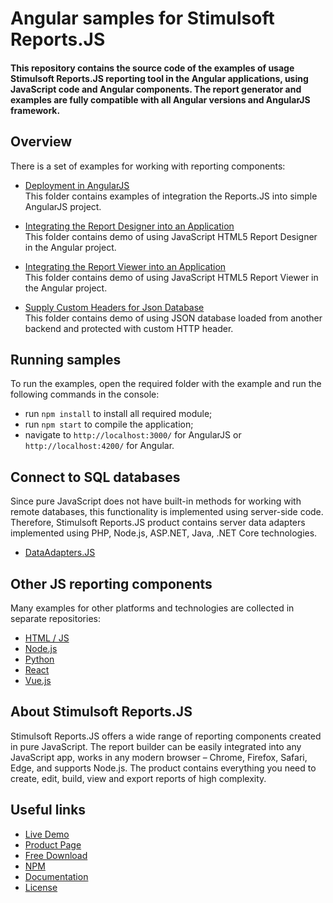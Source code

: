 # Angular samples for Stimulsoft Reports.JS

#### This repository contains the source code of the examples of usage Stimulsoft Reports.JS reporting tool in the Angular applications, using JavaScript code and Angular components. The report generator and examples are fully compatible with all Angular versions and AngularJS framework.

## Overview
There is a set of examples for working with reporting components:
  
* [Deployment in AngularJS](https://github.com/stimulsoft/Samples-JS-Angular-Report-Generator/tree/master/Deployment%20in%20AngularJS)  
This folder contains examples of integration the Reports.JS into simple AngularJS project.
  
* [Integrating the Report Designer into an Application](https://github.com/stimulsoft/Samples-JS-Angular-Report-Generator/tree/master/Angular/Integrating%20the%20Report%20Designer%20into%20an%20Application)  
This folder contains demo of using JavaScript HTML5 Report Designer in the Angular project.
  
* [Integrating the Report Viewer into an Application](https://github.com/stimulsoft/Samples-JS-Angular-Report-Generator/tree/master/Angular/Integrating%20the%20Report%20Viewer%20into%20an%20Application)  
This folder contains demo of using JavaScript HTML5 Report Viewer in the Angular project.
  
* [Supply Custom Headers for Json Database](https://github.com/stimulsoft/Samples-JS-Angular-Report-Generator/tree/master/Angular/Support%20Custom%20Headers%20for%20Json%20Database)  
This folder contains demo of using JSON database loaded from another backend and protected with custom HTTP header.
  
## Running samples
To run the examples, open the required folder with the example and run the following commands in the console:
* run `npm install` to install all required module;
* run `npm start` to compile the application;
* navigate to `http://localhost:3000/` for AngularJS or `http://localhost:4200/` for Angular.

## Connect to SQL databases
Since pure JavaScript does not have built-in methods for working with remote databases, this functionality is implemented using server-side code. Therefore, Stimulsoft Reports.JS product contains server data adapters implemented using PHP, Node.js, ASP.NET, Java, .NET Core technologies.
* [DataAdapters.JS](https://github.com/stimulsoft/DataAdapters.JS)

## Other JS reporting components
Many examples for other platforms and technologies are collected in separate repositories:
* [HTML / JS](https://github.com/stimulsoft/Samples-Reports.JS-for-HTML)
* [Node.js](https://github.com/stimulsoft/Samples-Reports.JS-for-Node.js)
* [Python](https://github.com/stimulsoft/Samples-Reports.JS-for-Python)
* [React](https://github.com/stimulsoft/Samples-Reports.JS-for-React)
* [Vue.js](https://github.com/stimulsoft/Samples-Reports.JS-for-Vue.js)

## About Stimulsoft Reports.JS
Stimulsoft Reports.JS offers a wide range of reporting components created in pure JavaScript. The report builder can be easily integrated into any JavaScript app, works in any modern browser – Chrome, Firefox, Safari, Edge, and supports Node.js. The product contains everything you need to create, edit, build, view and export reports of high complexity.

## Useful links
* [Live Demo](http://demo.stimulsoft.com/#Js)
* [Product Page](https://www.stimulsoft.com/en/products/reports-js)
* [Free Download](https://www.stimulsoft.com/en/downloads)
* [NPM](https://www.npmjs.com/package/stimulsoft-reports-js)
* [Documentation](https://www.stimulsoft.com/en/documentation/online/programming-manual/index.html?reports_js.htm)
* [License](LICENSE.md)
